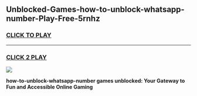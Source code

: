 
## Unblocked-Games-how-to-unblock-whatsapp-number-Play-Free-5rnhz
<h3>
<a href="https://premium76.site?title=how-to-unblock-whatsapp-number&ref=18A1">CLICK TO PLAY</a></h3>
<hr>

<h3>
<a href="https://premium76.site?title=how-to-unblock-whatsapp-number&ref=18A1">CLICK 2 PLAY</a>
  
</h3>

<a href="https://premium76.site?title=how-to-unblock-whatsapp-number&ref=18A1"><img src="https://clearcache.store/games.png"></a>


**how-to-unblock-whatsapp-number games unblocked: Your Gateway to Fun and Accessible Online Gaming**
